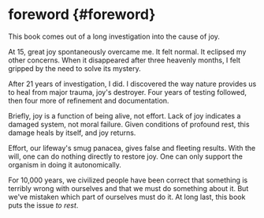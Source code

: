# foreword {#foreword}

This book comes out of a long investigation into the cause of joy. 

At 15, great joy spontaneously overcame me. It felt normal. It eclipsed my other concerns. When it disappeared after three heavenly months, I felt gripped by the need to solve its mystery.

After 21 years of investigation, I did. I discovered the way nature provides us to heal from major trauma, joy's destroyer. Four years of testing followed, then four more of refinement and documentation.

Briefly, joy is a function of being alive, not effort. Lack of joy indicates a damaged system, not moral failure. Given conditions of profound rest, this damage heals by itself, and joy returns.

Effort, our lifeway's smug panacea, gives false and fleeting results. With the will, one can do nothing directly to restore joy. One can only support the organism in doing it autonomically.

For 10,000 years, we civilized people have been correct that something is terribly wrong with ourselves and that we must do something about it. But we've mistaken which part of ourselves must do it. At long last, this book puts the issue _to rest_.




